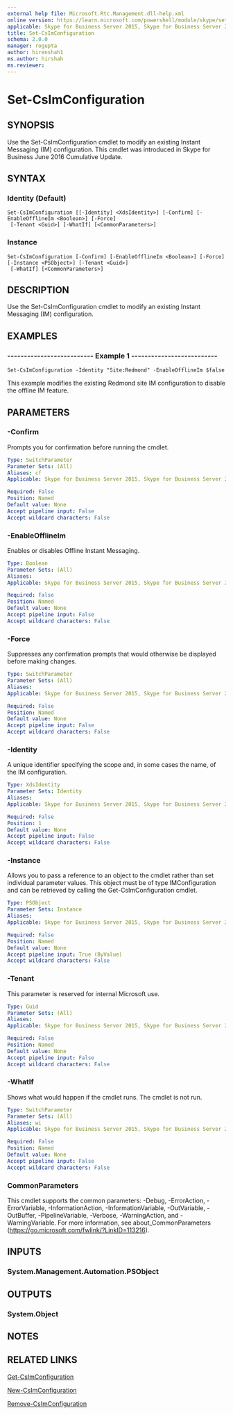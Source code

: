 ```yaml
---
external help file: Microsoft.Rtc.Management.dll-help.xml
online version: https://learn.microsoft.com/powershell/module/skype/set-csimconfiguration
applicable: Skype for Business Server 2015, Skype for Business Server 2019
title: Set-CsImConfiguration
schema: 2.0.0
manager: rogupta
author: hirenshah1
ms.author: hirshah
ms.reviewer:
---
```


# Set-CsImConfiguration

## SYNOPSIS
Use the Set-CsImConfiguration cmdlet to modify an existing Instant Messaging (IM) configuration. This cmdlet was introduced in Skype for Business June 2016 Cumulative Update.

## SYNTAX

### Identity (Default)
```
Set-CsImConfiguration [[-Identity] <XdsIdentity>] [-Confirm] [-EnableOfflineIm <Boolean>] [-Force]
 [-Tenant <Guid>] [-WhatIf] [<CommonParameters>]
```

### Instance
```
Set-CsImConfiguration [-Confirm] [-EnableOfflineIm <Boolean>] [-Force] [-Instance <PSObject>] [-Tenant <Guid>]
 [-WhatIf] [<CommonParameters>]
```

## DESCRIPTION
Use the Set-CsImConfiguration cmdlet to modify an existing Instant Messaging (IM) configuration.

## EXAMPLES

### -------------------------- Example 1 --------------------------
```
Set-CsImConfiguration -Identity "Site:Redmond" -EnableOfflineIm $false
```

This example modifies the existing Redmond site IM configuration to disable the offline IM feature.

## PARAMETERS

### -Confirm
Prompts you for confirmation before running the cmdlet.

```yaml
Type: SwitchParameter
Parameter Sets: (All)
Aliases: cf
Applicable: Skype for Business Server 2015, Skype for Business Server 2019

Required: False
Position: Named
Default value: None
Accept pipeline input: False
Accept wildcard characters: False
```

### -EnableOfflineIm
Enables or disables Offline Instant Messaging.

```yaml
Type: Boolean
Parameter Sets: (All)
Aliases: 
Applicable: Skype for Business Server 2015, Skype for Business Server 2019

Required: False
Position: Named
Default value: None
Accept pipeline input: False
Accept wildcard characters: False
```

### -Force
Suppresses any confirmation prompts that would otherwise be displayed before making changes.

```yaml
Type: SwitchParameter
Parameter Sets: (All)
Aliases: 
Applicable: Skype for Business Server 2015, Skype for Business Server 2019

Required: False
Position: Named
Default value: None
Accept pipeline input: False
Accept wildcard characters: False
```

### -Identity
A unique identifier specifying the scope and, in some cases the name, of the IM configuration.

```yaml
Type: XdsIdentity
Parameter Sets: Identity
Aliases: 
Applicable: Skype for Business Server 2015, Skype for Business Server 2019

Required: False
Position: 1
Default value: None
Accept pipeline input: False
Accept wildcard characters: False
```

### -Instance
Allows you to pass a reference to an object to the cmdlet rather than set individual parameter values. This object must be of type IMConfiguration and can be retrieved by calling the Get-CsImConfiguration cmdlet.

```yaml
Type: PSObject
Parameter Sets: Instance
Aliases: 
Applicable: Skype for Business Server 2015, Skype for Business Server 2019

Required: False
Position: Named
Default value: None
Accept pipeline input: True (ByValue)
Accept wildcard characters: False
```

### -Tenant
This parameter is reserved for internal Microsoft use.

```yaml
Type: Guid
Parameter Sets: (All)
Aliases: 
Applicable: Skype for Business Server 2015, Skype for Business Server 2019

Required: False
Position: Named
Default value: None
Accept pipeline input: False
Accept wildcard characters: False
```

### -WhatIf
Shows what would happen if the cmdlet runs. The cmdlet is not run.

```yaml
Type: SwitchParameter
Parameter Sets: (All)
Aliases: wi
Applicable: Skype for Business Server 2015, Skype for Business Server 2019

Required: False
Position: Named
Default value: None
Accept pipeline input: False
Accept wildcard characters: False
```

### CommonParameters
This cmdlet supports the common parameters: -Debug, -ErrorAction, -ErrorVariable, -InformationAction, -InformationVariable, -OutVariable, -OutBuffer, -PipelineVariable, -Verbose, -WarningAction, and -WarningVariable. For more information, see about_CommonParameters (https://go.microsoft.com/fwlink/?LinkID=113216).

## INPUTS

### System.Management.Automation.PSObject

## OUTPUTS

### System.Object

## NOTES

## RELATED LINKS
[Get-CsImConfiguration](https://learn.microsoft.com/powershell/module/skype/get-csimconfiguration?view=skype-ps)

[New-CsImConfiguration](https://learn.microsoft.com/powershell/module/skype/new-csimconfiguration?view=skype-ps)

[Remove-CsImConfiguration](https://learn.microsoft.com/powershell/module/skype/remove-csimconfiguration?view=skype-ps)
